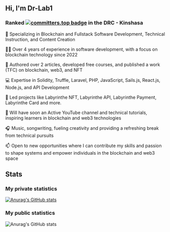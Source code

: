 ## Hi, I'm Dr-Lab1

### Ranked [![committers.top badge](https://user-badge.committers.top/congo_kinshasa/Dr-Lab1.svg)](https://user-badge.committers.top/congo_kinshasa/Dr-Lab1) in the DRC - Kinshasa
 
🌱 Specializing in Blockchain and Fullstack Software Development, Technical Instruction, and Content Creation

👨‍💻 Over 4 years of experience in software development, with a focus on blockchain technology since 2022

📝 Authored over 2 articles, developed free courses, and published a work (TFC) on blockchain, web3, and NFT

💻 Expertise in Solidity, Truffle, Laravel, PHP, JavaScript, Sails.js, React.js, Node.js, and API Development

🚀 Led projects like Labyrinthe NFT, Labyrinthe API, Labyrinthe Payment, Labyrinthe Card and more.

🎥 Will have soon an Active YouTube channel and technical tutorials, inspiring learners in blockchain and web3 technologies

🎧 Music, songwriting, fueling creativity and providing a refreshing break from technical pursuits

📫 Open to new opportunities where I can contribute my skills and passion to shape systems and empower individuals in the blockchain and web3 space


## Stats

### My private statistics
[![Anurag's GitHub stats](https://github-readme-stats.vercel.app/api?username=Dr-Lab1)](https://github.com/anuraghazra/github-readme-stats)

### My public statistics
![Anurag's GitHub stats](https://github-readme-stats.vercel.app/api?username=Dr-Lab1&show=reviews,discussions_started,discussions_answered,prs_merged,prs_merged_percentage)
